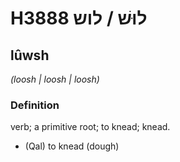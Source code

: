 # H3888 לוּשׁ / לוש

## lûwsh

_(loosh | loosh | loosh)_

### Definition

verb; a primitive root; to knead; knead.

- (Qal) to knead (dough)
